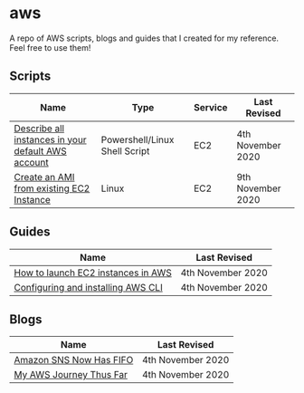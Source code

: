 # aws
A repo of AWS scripts, blogs and guides that I created for my reference. Feel free to use them!

## Scripts
| Name  | Type | Service | Last Revised  |
|--|--|--|--|
| [Describe all instances in your default AWS account](./scripts/ec2/describe%20all%20instances)| Powershell/Linux Shell Script | EC2 | 4th November 2020 |
| [Create an AMI from existing EC2 Instance](./scripts/ec2/create%20an%20ami)| Linux | EC2 | 9th November 2020 |

## Guides
| Name  | Last Revised  |
|--|--|
| [How to launch EC2 instances in AWS](https://yiternglee02.medium.com/3-ways-to-launch-an-amazon-ec2-instance-9e88d34357ec) | 4th November 2020 |
|[Configuring and installing AWS CLI](https://yiternglee02.medium.com/configuring-aws-cli-675021ce8ee0)| 4th November 2020 |

## Blogs
| Name  | Last Revised  |
|--|--|
|[Amazon SNS Now Has FIFO](https://yiternglee02.medium.com/amazon-sns-now-has-fifo-e87797f5e3c1)| 4th November 2020 |
|[My AWS Journey Thus Far](https://medium.com/swlh/my-aws-journey-thus-far-fc28e4bc1b64)| 4th November 2020 |